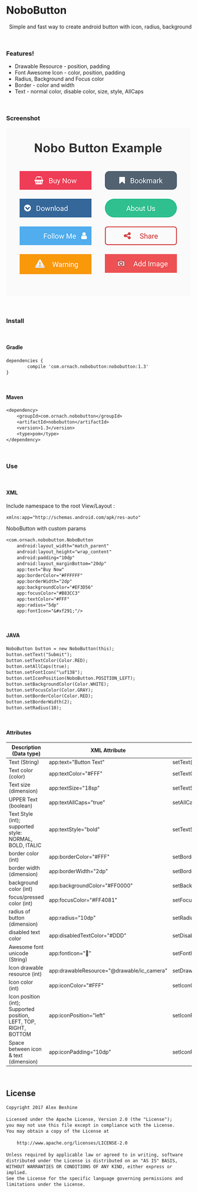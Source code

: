 # NoboButton
&nbsp;
Simple and fast way to create android button with icon, radius, background 

&nbsp;
### Features!
- Drawable Resource - position, padding
- Font Awesome Icon - color, position, padding
- Radius, Background and Focus color
- Border - color and width
- Text - normal color, disable color,  size, style, AllCaps 

&nbsp;
### Screenshot
![Nobo Button Screenshot](https://raw.githubusercontent.com/alex31n/NoboButton/master/Assets/button_screenshot.jpg)

&nbsp;
### Install

&nbsp;
#### Gradle 

```
dependencies {
        compile 'com.ornach.nobobutton:nobobutton:1.3'
}
```

&nbsp;
#### Maven

```
<dependency>
    <groupId>com.ornach.nobobutton</groupId>
    <artifactId>nobobutton</artifactId>
    <version>1.3</version>
    <type>pom</type>
</dependency>
```

&nbsp;
### Use

&nbsp;
#### XML
Include namespace to the root View/Layout :
```
xmlns:app="http://schemas.android.com/apk/res-auto"
```
NoboButton with custom params
```
<com.ornach.nobobutton.NoboButton
    android:layout_width="match_parent"
    android:layout_height="wrap_content"
    android:padding="10dp"
    android:layout_marginBottom="20dp"
    app:text="Buy Now"
    app:borderColor="#FFFFFF"
    app:borderWidth="2dp"
    app:backgroundColor="#EF3D56"
    app:focusColor="#B83CC3"
    app:textColor="#FFF"
    app:radius="5dp"
    app:fontIcon="&#xf291;"/>
```

&nbsp;
#### JAVA
```
NoboButton button = new NoboButton(this);
button.setText("Submit");
button.setTextColor(Color.RED);
button.setAllCaps(true);
button.setFontIcon("\uf138");
button.setIconPosition(NoboButton.POSITION_LEFT);
button.setBackgroundColor(Color.WHITE);
button.setFocusColor(Color.GRAY);
button.setBorderColor(Color.RED);
button.setBorderWidth(2);
button.setRadius(10);
```

&nbsp;
#### Attributes
| Description (Data type) | XML Attribute | Java Attribute | 
|-------------------------------|-------------|-------------|
| Text (String) | app:text="Button Text" | setText("Submit") |
| Text color (color) |  app:textColor="#FFF" | setTextColor(Color.WHITE) |
| Text size (dimension) |  app:textSize="18sp" | setTextSize(18) |
| UPPER Text (boolean) |  app:textAllCaps="true" | setAllCaps(true) |
| Text Style (int); supported style: NORMAL, BOLD, ITALIC  |  app:textStyle="bold" | setTextStyle(NoboButton.TEXT_STYLE_BOLD) |
| border color (int) | app:borderColor="#FFF" | setBorderColor(Color.WHITE); |
| border width (dimension) | app:borderWidth="2dp" | setBorderWidth(2) |
| background color (int) | app:backgroundColor="#FF0000" | setBackgroundColor(Color.RED) |
| focus/pressed color (int) | app:focusColor="#FF4081" | setFocusColor(Color.GRAY) |
| radius of button (dimension) | app:radius="10dp" | setRadius(10) |
| disabled text color | app:disabledTextColor="#DDD" | setDisabledColor(Color.GRAY) |
| Awesome font unicode (String) | app:fontIcon="&#xf291;" | setFontIcon("\uf007"); |
| Icon drawable resource (int) | app:drawableResource="@drawable/ic_camera" | setDrawableResource(R.drawable.ic_camera) |
| Icon color (int) | app:iconColor="#FFF" | setIconColor(Color.WHITE) |
| Icon position (int); Supported position, LEFT, TOP, RIGHT, BOTTOM | app:iconPosition="left" | setIconPosition(NoboButton.POSITION_LEFT) |
| Space between icon & text (dimension) | app:iconPadding="10dp" | setIconPadding(10) |


&nbsp;
&nbsp;
## License
    Copyright 2017 Alex Beshine
    
    Licensed under the Apache License, Version 2.0 (the "License");
    you may not use this file except in compliance with the License.
    You may obtain a copy of the License at

        http://www.apache.org/licenses/LICENSE-2.0

    Unless required by applicable law or agreed to in writing, software
    distributed under the License is distributed on an "AS IS" BASIS,
    WITHOUT WARRANTIES OR CONDITIONS OF ANY KIND, either express or implied.
    See the License for the specific language governing permissions and limitations under the License.
    

